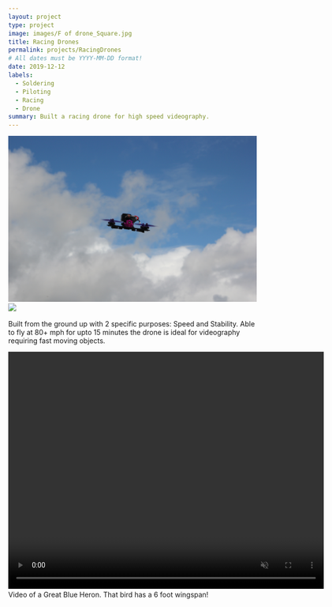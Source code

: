 ```yaml
---
layout: project
type: project
image: images/F of drone_Square.jpg
title: Racing Drones
permalink: projects/RacingDrones
# All dates must be YYYY-MM-DD format!
date: 2019-12-12
labels:
  - Soldering
  - Piloting
  - Racing
  - Drone
summary: Built a racing drone for high speed videography.
---
```

<img class="ui medium top floated rounded image" src="../images/F of drone.JPG">
<img class="ui medium top floated rounded image" src="../images/BR of drone.JPG">

Built from the ground up with 2 specific purposes: Speed and Stability.
Able to fly at 80+ mph for upto 15 minutes the drone is ideal for videography requiring fast moving objects. 

<video width="640" height="480" muted autoplay loop>
  <source src="../images/Herring_Trim.mp4" type="video/mp4">
  Your browser does not support the video tag.
</video>
Video of a Great Blue Heron. That bird has a 6 foot wingspan! 


